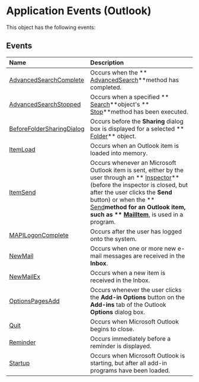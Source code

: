
# Application Events (Outlook)
This object has the following events:

## Events



|**Name**|**Description**|
|:-----|:-----|
| [AdvancedSearchComplete](4f33ad44-20a3-62cd-aa1b-db74581ebb3c.md)|Occurs when the  ** [AdvancedSearch](7b433d8b-08b9-dff1-b854-287d76b47a90.md)**method has completed.|
| [AdvancedSearchStopped](a1a4ec9f-c0e3-6acd-b63c-89194ed70efd.md)|Occurs when a specified  ** [Search](226a5d49-3caf-90dd-725c-265404d1939f.md)**object's  ** [Stop](c087e5aa-a846-56e1-a808-e8718096c3c9.md)**method has been executed.|
| [BeforeFolderSharingDialog](e06257eb-f2d9-63cf-1220-dda55ee0ea14.md)|Occurs before the  **Sharing** dialog box is displayed for a selected ** [Folder](3cf6cda8-6d70-666e-2643-9d9c5b9cacfc.md)** object.|
| [ItemLoad](aed0656d-4e5a-550a-1116-76773215a897.md)|Occurs when an Outlook item is loaded into memory.|
| [ItemSend](54f506ea-87a2-29b9-2b33-67bc87167933.md)|Occurs whenever an Microsoft Outlook item is sent, either by the user through an  ** [Inspector](d7384756-669c-0549-1032-c3b864187994.md)**(before the inspector is closed, but after the user clicks the  **Send** button) or when the ** [Send](78c85013-523e-447b-c47d-2da0705f1fe0.md)**method for an Outlook item, such as  ** [MailItem](14197346-05d2-0250-fa4c-4a6b07daf25f.md)**, is used in a program. |
| [MAPILogonComplete](db6f7cf8-2a45-560f-f592-613de86e08e2.md)|Occurs after the user has logged onto the system.|
| [NewMail](cfc848e8-98b1-163a-c177-53993c20bb14.md)|Occurs when one or more new e-mail messages are received in the  **Inbox**. |
| [NewMailEx](3b6873a3-0ccf-0e46-1cac-0eeabb3a896b.md)|Occurs when a new item is received in the Inbox.|
| [OptionsPagesAdd](aa13cd97-de96-00f8-a532-ca8ee9b00343.md)|Occurs whenever the user clicks the  **Add-in Options** button on the **Add-ins** tab of the Outlook **Options** dialog box.|
| [Quit](ecf0b50b-db6f-7eaf-90bd-bae942bf9287.md)|Occurs when Microsoft Outlook begins to close. |
| [Reminder](f8c9fa87-3daa-58e1-7b8d-3c819cd4cab2.md)|Occurs immediately before a reminder is displayed.|
| [Startup](d4724d96-2572-b1e3-e202-0bfffb5cf7d5.md)|Occurs when Microsoft Outlook is starting, but after all add-in programs have been loaded. |

